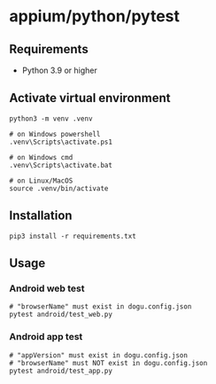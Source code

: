 # appium/python/pytest

## Requirements

* Python 3.9 or higher

## Activate virtual environment

```shell
python3 -m venv .venv

# on Windows powershell
.venv\Scripts\activate.ps1 

# on Windows cmd
.venv\Scripts\activate.bat 

# on Linux/MacOS
source .venv/bin/activate 
```

## Installation

```shell
pip3 install -r requirements.txt
```

## Usage

### Android web test

```shell
# "browserName" must exist in dogu.config.json
pytest android/test_web.py
```

### Android app test

```shell
# "appVersion" must exist in dogu.config.json
# "browserName" must NOT exist in dogu.config.json
pytest android/test_app.py
```
